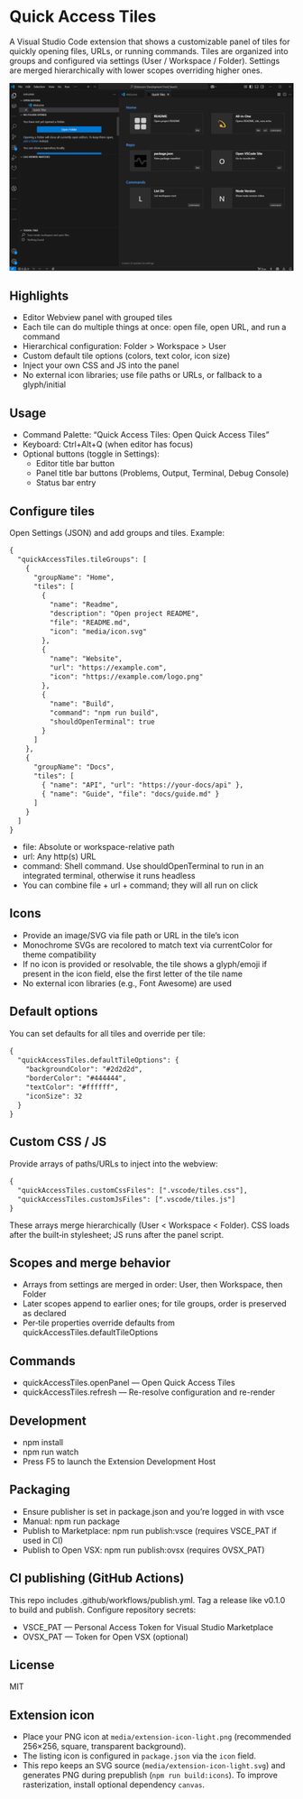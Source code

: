 # Quick Access Tiles

A Visual Studio Code extension that shows a customizable panel of tiles for quickly opening files, URLs, or running commands. Tiles are organized into groups and configured via settings (User / Workspace / Folder). Settings are merged hierarchically with lower scopes overriding higher ones.

![Screenshot](https://github.com/dmitribatulin/quick-access-extension/blob/main/doc/Screenshot.png?raw=true)

## Highlights

- Editor Webview panel with grouped tiles
- Each tile can do multiple things at once: open file, open URL, and run a command
- Hierarchical configuration: Folder > Workspace > User
- Custom default tile options (colors, text color, icon size)
- Inject your own CSS and JS into the panel
- No external icon libraries; use file paths or URLs, or fallback to a glyph/initial

## Usage

- Command Palette: “Quick Access Tiles: Open Quick Access Tiles”
- Keyboard: Ctrl+Alt+Q (when editor has focus)
- Optional buttons (toggle in Settings):
  - Editor title bar button
  - Panel title bar buttons (Problems, Output, Terminal, Debug Console)
  - Status bar entry

## Configure tiles

Open Settings (JSON) and add groups and tiles. Example:

```jsonc
{
  "quickAccessTiles.tileGroups": [
    {
      "groupName": "Home",
      "tiles": [
        {
          "name": "Readme",
          "description": "Open project README",
          "file": "README.md",
          "icon": "media/icon.svg"
        },
        {
          "name": "Website",
          "url": "https://example.com",
          "icon": "https://example.com/logo.png"
        },
        {
          "name": "Build",
          "command": "npm run build",
          "shouldOpenTerminal": true
        }
      ]
    },
    {
      "groupName": "Docs",
      "tiles": [
        { "name": "API", "url": "https://your-docs/api" },
        { "name": "Guide", "file": "docs/guide.md" }
      ]
    }
  ]
}
```

- file: Absolute or workspace-relative path
- url: Any http(s) URL
- command: Shell command. Use shouldOpenTerminal to run in an integrated terminal, otherwise it runs headless
- You can combine file + url + command; they will all run on click

## Icons

- Provide an image/SVG via file path or URL in the tile’s icon
- Monochrome SVGs are recolored to match text via currentColor for theme compatibility
- If no icon is provided or resolvable, the tile shows a glyph/emoji if present in the icon field, else the first letter of the tile name
- No external icon libraries (e.g., Font Awesome) are used

## Default options

You can set defaults for all tiles and override per tile:

```jsonc
{
  "quickAccessTiles.defaultTileOptions": {
    "backgroundColor": "#2d2d2d",
    "borderColor": "#444444",
    "textColor": "#ffffff",
    "iconSize": 32
  }
}
```

## Custom CSS / JS

Provide arrays of paths/URLs to inject into the webview:

```jsonc
{
  "quickAccessTiles.customCssFiles": [".vscode/tiles.css"],
  "quickAccessTiles.customJsFiles": [".vscode/tiles.js"]
}
```

These arrays merge hierarchically (User < Workspace < Folder). CSS loads after the built‑in stylesheet; JS runs after the panel script.

## Scopes and merge behavior

- Arrays from settings are merged in order: User, then Workspace, then Folder
- Later scopes append to earlier ones; for tile groups, order is preserved as declared
- Per‑tile properties override defaults from quickAccessTiles.defaultTileOptions

## Commands

- quickAccessTiles.openPanel — Open Quick Access Tiles
- quickAccessTiles.refresh — Re-resolve configuration and re-render

## Development

- npm install
- npm run watch
- Press F5 to launch the Extension Development Host

## Packaging

- Ensure publisher is set in package.json and you’re logged in with vsce
- Manual: npm run package
- Publish to Marketplace: npm run publish:vsce (requires VSCE_PAT if used in CI)
- Publish to Open VSX: npm run publish:ovsx (requires OVSX_PAT)

## CI publishing (GitHub Actions)

This repo includes .github/workflows/publish.yml. Tag a release like v0.1.0 to build and publish. Configure repository secrets:

- VSCE_PAT — Personal Access Token for Visual Studio Marketplace
- OVSX_PAT — Token for Open VSX (optional)

## License

MIT

## Extension icon

- Place your PNG icon at `media/extension-icon-light.png` (recommended 256×256, square, transparent background).
- The listing icon is configured in `package.json` via the `icon` field.
- This repo keeps an SVG source (`media/extension-icon-light.svg`) and generates PNG during prepublish (`npm run build:icons`). To improve rasterization, install optional dependency `canvas`.
